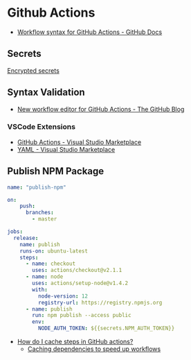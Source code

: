 # Github Actions

* [Workflow syntax for GitHub Actions - GitHub Docs](https://docs.github.com/en/free-pro-team@latest/actions/reference/workflow-syntax-for-github-actions)

## Secrets

[Encrypted secrets](https://docs.github.com/en/free-pro-team@latest/actions/reference/encrypted-secrets)

## Syntax Validation

* [New workflow editor for GitHub Actions - The GitHub Blog](https://github.blog/2019-10-01-new-workflow-editor-for-github-actions/)

### VSCode Extensions


* [GitHub Actions - Visual Studio Marketplace](https://marketplace.visualstudio.com/items?itemName=cschleiden.vscode-github-actions)
* [YAML - Visual Studio Marketplace](https://marketplace.visualstudio.com/items?itemName=redhat.vscode-yaml)



## Publish NPM Package

```yml
name: "publish-npm"

on:
    push:
      branches:
        - master

jobs:
  release:
    name: publish
    runs-on: ubuntu-latest
    steps:
      - name: checkout
        uses: actions/checkout@v2.1.1
      - name: node
        uses: actions/setup-node@v1.4.2
        with:
          node-version: 12
          registry-url: https://registry.npmjs.org
      - name: publish
        run: npm publish --access public
        env:
          NODE_AUTH_TOKEN: ${{secrets.NPM_AUTH_TOKEN}}
```


* [How do I cache steps in GitHub actions?](https://stackoverflow.com/q/55110729/1366033)
  * [Caching dependencies to speed up workflows](https://docs.github.com/en/free-pro-team@latest/actions/guides/caching-dependencies-to-speed-up-workflows)
